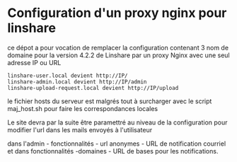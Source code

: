 # Configuration d'un proxy nginx pour linshare	

ce dépot a pour vocation de remplacer la configuration contenant 3 nom de domaine pour la version 4.2.2 de Linshare
par un proxy Nginx avec une seul adresse IP ou URL


	linshare-user.local devient http://IP/ 
	linshare-admin.local devient http://IP/admin
	linshare-upload-request.local devient http://IP/upload

le fichier hosts du serveur est malgrés tout à surcharger avec le script maj_host.sh pour faire les correspondances locales

Le site devra par la suite être paramettré au niveau de la configuration pour modifier l'url dans les mails envoyés à l'utilisateur

dans l'admin - fonctionnalités - url anonymes - URL de notification courriel
et dans fonctionnalités -domaines - URL de bases pour les notifications.





